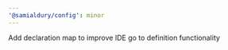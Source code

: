 ```yaml
---
'@samialdury/config': minor
---
```


Add declaration map to improve IDE go to definition functionality
